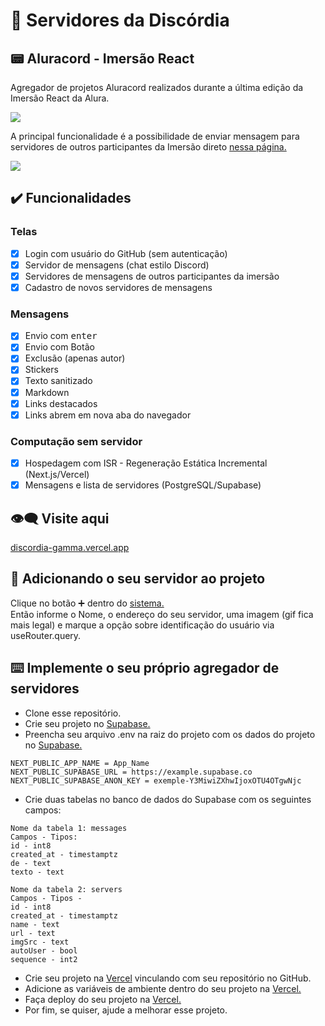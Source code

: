 # 📱 Servidores da Discórdia

## 📟 Aluracord - Imersão React

Agregador de projetos Aluracord realizados durante a última edição da Imersão React da Alura.

[<img src='https://discordia-gamma.vercel.app/login-screen.png'/>](https://discordia-gamma.vercel.app/)  

A principal funcionalidade é a possibilidade de enviar mensagem para servidores de outros participantes da Imersão direto [nessa página.](https://discordia-gamma.vercel.app/)  

[<img src='https://discordia-gamma.vercel.app/main-screen.png'/>](https://discordia-gamma.vercel.app/)  

## ✔️ Funcionalidades

### Telas
- [x] Login com usuário do GitHub (sem autenticação)
- [x] Servidor de mensagens (chat estilo Discord)
- [x] Servidores de mensagens de outros participantes da imersão
- [x] Cadastro de novos servidores de mensagens

### Mensagens
- [x] Envio com <kbd>enter</kbd>
- [x] Envio com Botão
- [x] Exclusão (apenas autor)
- [x] Stickers
- [x] Texto sanitizado
- [x] Markdown
- [x] Links destacados
- [x] Links abrem em nova aba do navegador

### Computação sem servidor
- [x] Hospedagem com ISR - Regeneração Estática Incremental (Next.js/Vercel)
- [x] Mensagens e lista de servidores (PostgreSQL/Supabase)

## 👁️‍🗨️ Visite aqui
[discordia-gamma.vercel.app](https://discordia-gamma.vercel.app/)  

## 🤖 Adicionando o seu servidor ao projeto
Clique no botão ➕ dentro do [sistema.](https://discordia-gamma.vercel.app/)  
Então informe o Nome, o endereço do seu servidor, uma imagem (gif fica mais legal) e marque a opção sobre identificação do usuário via useRouter.query.  

## ⌨️ Implemente o seu próprio agregador de servidores

- Clone esse repositório.  
- Crie seu projeto no [Supabase.](https://supabase.com/)  
- Preencha seu arquivo .env na raiz do projeto com os dados do projeto no [Supabase.](https://supabase.com/)  

```
NEXT_PUBLIC_APP_NAME = App_Name
NEXT_PUBLIC_SUPABASE_URL = https://example.supabase.co
NEXT_PUBLIC_SUPABASE_ANON_KEY = exemple-Y3MiwiZXhwIjoxOTU4OTgwNjc
```

- Crie duas tabelas no banco de dados do Supabase com os seguintes campos:

```
Nome da tabela 1: messages
Campos - Tipos:
id - int8
created_at - timestamptz
de - text
texto - text
```

```
Nome da tabela 2: servers
Campos - Tipos -
id - int8
created_at - timestamptz
name - text
url - text
imgSrc - text
autoUser - bool
sequence - int2
```

- Crie seu projeto na [Vercel](https://vercel.com/) vinculando com seu repositório no GitHub.  
- Adicione as variáveis de ambiente dentro do seu projeto na [Vercel.](https://vercel.com/)  
- Faça deploy do seu projeto na [Vercel.](https://vercel.com/)  
- Por fim, se quiser, ajude a melhorar esse projeto.  

